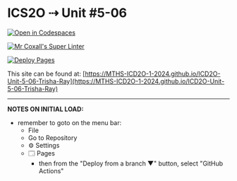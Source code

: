 # ICS2O ⇢ Unit #5-06

[![Open in Codespaces](https://classroom.github.com/assets/launch-codespace-2972f46106e565e64193e422d61a12cf1da4916b45550586e14ef0a7c637dd04.svg)](https://classroom.github.com/open-in-codespaces?assignment_repo_id=19405558)

[![Mr Coxall's Super Linter](https://github.com/MTHS-ICD2O-1-2024/ICD2O-Unit-5-06-Trisha-Ray/workflows/Mr%20Coxall's%20Super%20Linter/badge.svg)](https://github.com/MTHS-ICD2O-1-2024/ICD2O-Unit-5-06-Trisha-Ray/actions)

[![Deploy Pages](https://github.com/MTHS-ICD2O-1-2024/ICD2O-Unit-5-06-Trisha-Ray/workflows/Deploy%20Pages/badge.svg)](https://github.com/MTHS-ICD2O-1-2024/ICD2O-Unit-5-06-Trisha-Ray/actions)

This site can be found at: [https://MTHS-ICD2O-1-2024.github.io/ICD2O-Unit-5-06-Trisha-Ray](https://MTHS-ICD2O-1-2024.github.io/ICD2O-Unit-5-06-Trisha-Ray)

---

**NOTES ON INITIAL LOAD:**
- remember to goto on the menu bar:
  - File
  - Go to Repository
  - ⚙ Settings
  - 🗔 Pages
    - then from the "Deploy from a branch ▼" button, select "GitHub Actions"
